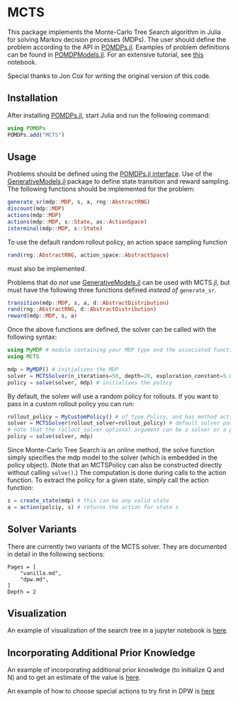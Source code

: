 # MCTS

This package implements the Monte-Carlo Tree Search algorithm in Julia for solving Markov decision processes (MDPs).
The user should define the problem according to the API in [POMDPs.jl](https://github.com/sisl/POMDPs.jl). Examples of
problem definitions can be found in [POMDPModels.jl](https://github.com/sisl/POMDPModels.jl). For an extensive tutorial, see [this](http://nbviewer.ipython.org/github/sisl/POMDPs.jl/blob/master/examples/GridWorld.ipynb) notebook.

Special thanks to Jon Cox for writing the original version of this code.

## Installation

After installing [POMDPs.jl](https://github.com/sisl/POMDPs.jl), start Julia and run the following command:

```julia
using POMDPs
POMDPs.add("MCTS")
```

## Usage

Problems should be defined using the [POMDPs.jl interface](https://github.com/JuliaPOMDP/POMDPs.jl). Use of the [GenerativeModels.jl](https://github.com/JuliaPOMDP/GenerativeModels.jl) package to define state transition and reward sampling. The following functions should be implemented for the problem:
```julia
generate_sr(mdp::MDP, s, a, rng::AbstractRNG)
discount(mdp::MDP)
actions(mdp::MDP)
actions(mdp::MDP, s::State, as::ActionSpace)
isterminal(mdp::MDP, s::State)
```

To use the default random rollout policy, an action space sampling function
```julia
rand(rng::AbstractRNG, action_space::AbstractSpace)
```
must also be implemented.

Problems that do *not* use [GenerativeModels.jl](https://github.com/JuliaPOMDP/GenerativeModels.jl) can be used with MCTS.jl, but must have the following three functions defined *instead of* `generate_sr`.
```julia
transition(mdp::MDP, s, a, d::AbstractDistribution)
rand(rng::AbstractRNG, d::AbstractDistribution)
reward(mdp::MDP, s, a)
```

Once the above functions are defined, the solver can be called with the following syntax:

```julia
using MyMDP # module containing your MDP type and the associated functions
using MCTS

mdp = MyMDP() # initializes the MDP
solver = MCTSSolver(n_iterations=50, depth=20, exploration_constant=5.0) # initializes the Solver type
policy = solve(solver, mdp) # initializes the policy
```
By default, the solver will use a random policy for rollouts. If you want to pass in a custom rollout policy you can run:

```julia
rollout_policy = MyCustomPolicy() # of type Policy, and has method action(rollout_policy::MyCustomPolicy, s::State)
solver = MCTSSolver(rollout_solver=rollout_policy) # default solver parameters will be used n_iterations=100, depth=10, exploration_constant=1.0
# note that the rollout_solver optional argument can be a solver or a policy
policy = solve(solver, mdp)
```

Since Monte-Carlo Tree Search is an online method, the solve function simply specifies the mdp model to the solver (which is embedded in the policy object). (Note that an MCTSPolicy can also be constructed directly without calling `solve()`.) The computation is done during calls to the action function. To extract the policy for a given state, simply call the action function:

```julia
s = create_state(mdp) # this can be any valid state
a = action(polciy, s) # returns the action for state s
```

## Solver Variants

There are currently two variants of the MCTS solver. They are documented in detail in the following sections:

```@contents
Pages = [
    "vanilla.md",
    "dpw.md",
]
Depth = 2
```

## Visualization

An example of visualization of the search tree in a jupyter notebook is [here](https://nbviewer.jupyter.org/github/JuliaPOMDP/MCTS.jl/blob/master/notebooks/Test_Visualization.ipynb).

## Incorporating Additional Prior Knowledge

An example of incorporating additional prior knowledge (to initialize Q and N) and to get an estimate of the value is [here](https://github.com/JuliaPOMDP/MCTS.jl/blob/master/notebooks/Prior_Knowledge_Example.ipynb).

An example of how to choose special actions to try first in DPW is [here](https://github.com/JuliaPOMDP/MCTS.jl/blob/master/notebooks/Action_Gen_Example.ipynb)
